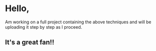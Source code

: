 <h1>Hello,</h1> 
Am working on a full project containing the above techniques and will be uploading it step by step as I proceed.
  
<h2>It's a great fan!!</h2>

